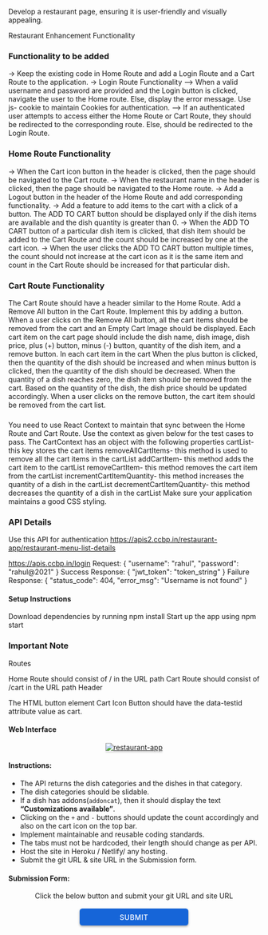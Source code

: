Develop a restaurant page, ensuring it is user-friendly and visually appealing.


Restaurant Enhancement Functionality
### Functionality to be added
-> Keep the existing code in Home Route and add a Login Route and a Cart Route to the application.
-> Login Route Functionality
        --> When a valid username and password are provided and the Login button is clicked, navigate the user to the Home route. Else, display the error message. Use js- 
            cookie to maintain Cookies for authentication.
        --> If an authenticated user attempts to access either the Home Route or Cart Route, they should be redirected to the corresponding route. Else, should be 
              redirected to the Login Route.
              
### Home Route Functionality

-> When the Cart icon button in the header is clicked, then the page should be navigated to the Cart route.
-> When the restaurant name in the header is clicked, then the page should be navigated to the Home route.
      -> Add a Logout button in the header of the Home Route and add corresponding functionality.
      -> Add a feature to add items to the cart with a click of a button. The ADD TO CART button should be displayed only if the dish items are available and the dish 
          quantity is greater than 0.
     -> When the ADD TO CART button of a particular dish item is clicked, that dish item should be added to the Cart Route and the count should be increased by one at 
         the cart icon.
     -> When the user clicks the ADD TO CART button multiple times, the count should not increase at the cart icon as it is the same item and count in the Cart Route should 
        be increased for that particular dish.

### Cart Route Functionality
The Cart Route should have a header similar to the Home Route.
Add a Remove All button in the Cart Route. Implement this by adding a button.
When a user clicks on the Remove All button, all the cart items should be removed from the cart and an Empty Cart Image should be displayed.
Each cart item on the cart page should include the dish name, dish image, dish price, plus (+) button, minus (-) button, quantity of the dish item, and a remove button.
In each cart item in the cart
When the plus button is clicked, then the quantity of the dish should be increased and when minus button is clicked, then the quantity of the dish should be decreased.
When the quantity of a dish reaches zero, the dish item should be removed from the cart.
Based on the quantity of the dish, the dish price should be updated accordingly.
When a user clicks on the remove button, the cart item should be removed from the cart list.

### 
You need to use React Context to maintain that sync between the Home Route and Cart Route. Use the context as given below for the test cases to pass.
The CartContext has an object with the following properties
cartList- this key stores the cart items
removeAllCartItems- this method is used to remove all the cart items in the cartList
addCartItem- this method adds the cart item to the cartList
removeCartItem- this method removes the cart item from the cartList
incrementCartItemQuantity- this method increases the quantity of a dish in the cartList
decrementCartItemQuantity- this method decreases the quantity of a dish in the cartList
Make sure your application maintains a good CSS styling.

### API Details
Use this API for authentication
https://apis2.ccbp.in/restaurant-app/restaurant-menu-list-details

https://apis.ccbp.in/login
Request:
{
  "username": "rahul",
  "password": "rahul@2021"
}
Success Response:
{
  "jwt_token": "token_string"
}
Failure Response:
{
  "status_code": 404,
  "error_msg": "Username is not found"
}

#### Setup Instructions
Download dependencies by running npm install
Start up the app using npm start

### Important Note
Routes

Home Route should consist of / in the URL path
Cart Route should consist of /cart in the URL path
Header

The HTML button element Cart Icon Button should have the data-testid attribute value as cart.


#### Web Interface
<a href="https://res.cloudinary.com/dupvp9gj9/image/upload/v1688464566/Restaurant_page_web-view_l7snar.png" target=_blank_ >
    <div style="text-align: center;">
        <img src="https://res.cloudinary.com/dupvp9gj9/image/upload/v1688464566/Restaurant_page_web-view_l7snar.png" alt="restaurant-app" style="max-width:70%;box-shadow:0 2.8px 2.2px rgba(0, 0, 0, 0.12)">
    </div>
</a>


#### Instructions:

- The API returns the dish categories and the dishes in that category.
- The dish categories should be slidable.
- If a dish has addons(`addoncat`), then it should display the text **“Customizations available”**.
- Clicking on the `+` and `-` buttons should update the count accordingly and also on the cart icon on the top bar.
- Implement maintainable and reusable coding standards.
- The tabs must not be hardcoded, their length should change as per API.
- Host the site in Heroku / Netlify/ any hosting.
- Submit the git URL & site URL in the Submission form.

#### Submission Form:

<center>Click the below button and submit your git URL and site URL</center>
<br>
<a target=_blank_ href="https://forms.gle/NNpW1HBk7aDDaKuw6">
  <center><button style="color: #fff; border: none; cursor: pointer; width: 218px; height: 34px; background-color: rgb(22, 101, 216); border-radius: 5.4px; box-shadow: rgb(0 0 0 / 36%) 0px 2px 4px 0px;font-family: Inter;font-size: 14px;color: rgb(255, 255, 255);font-weight: 500;letter-spacing: 0.5px;text-transform: uppercase;">
    SUBMIT
  </button>
  </center>
</a>

